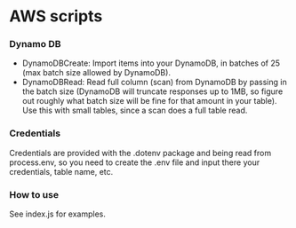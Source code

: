 # AWS scripts

### Dynamo DB
- DynamoDBCreate: Import items into your DynamoDB, in batches of 25 (max batch size allowed by DynamoDB). 
- DynamoDBRead: Read full column (scan) from DynamoDB by passing in the batch size (DynamoDB will truncate responses up to 1MB, so figure out roughly what batch size will be fine for that amount in your table). Use this with small tables, since a scan does a full table read.



### Credentials
Credentials are provided with the .dotenv package and being read from process.env, so you need to create the .env file and input there your credentials, table name, etc.

### How to use 
See index.js for examples. 

